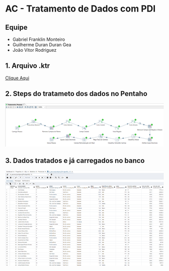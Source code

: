 # AC - Tratamento de Dados com PDI

## **Equipe**

- Gabriel Franklin Monteiro
- Guilherme Duran Duran Gea
- João Vitor Rodriguez

## 1. **Arquivo .ktr**
[Clique Aqui](https://github.com/GuiDDuran/BI-Projects-IBMEC/blob/main/AC%20-%20Tratamento%20de%20Dados%20com%20PDI/Tratamento_Pessoas.ktr)

## 2. **Steps do tratameto dos dados no Pentaho**
  ![image](https://github.com/GuiDDuran/BI-Projects-IBMEC/blob/main/AC%20-%20Tratamento%20de%20Dados%20com%20PDI/Steps%20no%20Pentaho.png)

## 3. **Dados tratados e já carregados no banco**
  ![image](https://github.com/GuiDDuran/BI-Projects-IBMEC/blob/main/AC%20-%20Tratamento%20de%20Dados%20com%20PDI/Dados%20Tratados%20no%20pgAdmin.png)
